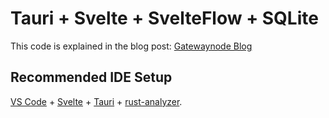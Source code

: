 # Tauri + Svelte + SvelteFlow + SQLite

This code is explained in the blog post: [Gatewaynode Blog](https://gatewaynode.com/tauri-20-alpha-svelte-svelteflow-and-sqlite)

## Recommended IDE Setup

[VS Code](https://code.visualstudio.com/) + [Svelte](https://marketplace.visualstudio.com/items?itemName=svelte.svelte-vscode) + [Tauri](https://marketplace.visualstudio.com/items?itemName=tauri-apps.tauri-vscode) + [rust-analyzer](https://marketplace.visualstudio.com/items?itemName=rust-lang.rust-analyzer).

